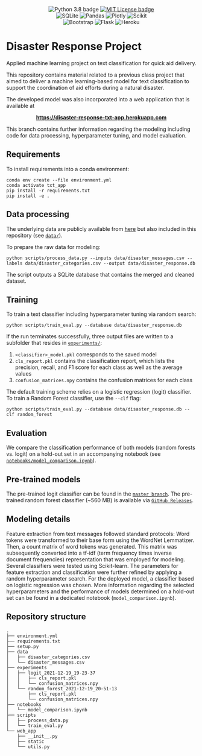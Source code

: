 <p align="center">
  <a><img alt="Python 3.8 badge" src="https://img.shields.io/badge/Pyhon-3.8-blue?&logo=python&logoColor=yellow"></a>
  <a href="https://github.com/chris-hoffmann/dog-breed-web-app/blob/master/LICENSE"><img alt="MIT License badge" src="https://img.shields.io/badge/License-MIT-blue"> </a>
  <br>
  <a><img alt="SQLite" src="https://img.shields.io/badge/SQLite-003B57?logo=SQLite&logoColor=whit"> </a>
  <a><img alt="Pandas" src="https://img.shields.io/badge/Pandas-150458?logo=pandas&logoColor=white"> </a>
  <a><img alt="Plotly" src="https://img.shields.io/badge/Plotly-3F4F75?logo=plotly&logoColor=white"> </a>
  <a><img alt="Scikit" src="https://img.shields.io/badge/Scikit-F7931E?logo=scikit-learn&logoColor=white"> </a>
  <br>
  <a><img alt="Bootstrap" src="https://img.shields.io/badge/Bootstrap-7952B3?logo=bootstrap&logoColor=white"> </a>
  <a><img alt="Flask" src="https://img.shields.io/badge/Flask-000000?logo=flask&logoColor=white&style=flat"> </a>
  <a><img alt="Heroku" src="https://img.shields.io/badge/Heroku-430098?logo=heroku&logoColor=white"> </a>
</p>

# Disaster Response Project
Applied machine learning project on text classification for quick aid delivery.

This repository contains material related to a previous class project that aimed to deliver a machine learning-based model for text classification to support the coordination of aid efforts during a natural disaster.

The developed model was also incorporated into a web application that is available at
<p align="center">
  <a href="https://disaster-response-txt-app.herokuapp.com"><strong>https://disaster-response-txt-app.herokuapp.com</strong></a>
</p>

This branch contains further information regarding the modeling including code for data processing, hyperparameter tuning, and model evaluation.

## Requirements
To install requirements into a conda environment:

```setup
conda env create --file environment.yml
conda activate txt_app
pip install -r requirements.txt
pip install -e . 
```

## Data processing 
The underlying data are publicly available from [here](https://appen.com/datasets/combined-disaster-response-data) but also included in this repository (see [`data/`](data)).

To prepare the raw data for modeling:

```process
python scripts/process_data.py --inputs data/disaster_messages.csv --labels data/disaster_categories.csv --output data/disaster_response.db
```

The script outputs a SQLite database that contains the merged and cleaned dataset. 

## Training
To train a text classifier including hyperparameter tuning via random search:
```train rf
python scripts/train_eval.py --database data/disaster_response.db 
```

If the run terminates successfully, three output files are written to a subfolder that
resides in [`experiments/`](experiments/):
1. `<classifier>_model.pkl` corresponds to the saved model
1. `cls_report.pkl` contains the classification report, which lists the precision, recall, and F1 score for each class as well as the average values
1. `confusion_matrices.npy` contains the confusion matrices for each class

The default training scheme relies on a logistic regression (logit) classifier. To train a Random Forest classifier, use the `--clf` flag:

```train logit
python scripts/train_eval.py --database data/disaster_response.db --clf random_forest
```

## Evaluation 
We compare the classification performance of both models (random forests vs. logit) on a hold-out set in an accompanying notebook (see [`notebooks/model_comparison.ipynb`](/notebooks)).

## Pre-trained models
The pre-trained logit classifier can be found in the [`master branch`](https://github.com/chris-hoffmann/disaster_response/tree/master/web_app/static/model).
The pre-trained random forest classifier (~560 MB) is available via [`GitHub Releases`](https://github.com/chris-hoffmann/disaster_response/releases).

## Modeling details
Feature extraction from text messages followed standard protocols: Word tokens were transformed to their base form using the WordNet Lemmatizer. Then, a count matrix of word tokens was generated. This matrix was subsequently converted into a tf-idf (term frequency times inverse document frequencies) representation that was employed for modeling. Several classifiers were tested using Scikit-learn. The parameters for feature extraction and classification were further refined by applying a random hyperparameter search. For the deployed model, a classifier based on logistic regression was chosen. More information regarding the selected hyperparameters and the performance of models determined on a hold-out set can be found in a dedicated notebook (`model_comparison.ipynb`).

## Repository structure
```
.
├── environment.yml
├── requirements.txt
├── setup.py
├── data
│   ├── disaster_categories.csv
│   └── disaster_messages.csv
├── experiments
│   ├── logit_2021-12-19_19-23-37
│   │   ├── cls_report.pkl 
│   │   └── confusion_matrices.npy
│   └── random_forest_2021-12-19_20-51-13
│       ├── cls_report.pkl
│       └── confusion_matrices.npy
├── notebooks
│   └── model_comparison.ipynb
├── scripts
│   ├── process_data.py
│   └── train_eval.py
└── web_app
    ├── __init__.py
    ├── static
    └── utils.py
```